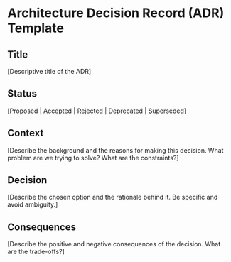 # Architecture Decision Record (ADR) Template

## Title

[Descriptive title of the ADR]

## Status

[Proposed | Accepted | Rejected | Deprecated | Superseded]

## Context

[Describe the background and the reasons for making this decision. What problem are we trying to solve? What are the constraints?]

## Decision

[Describe the chosen option and the rationale behind it. Be specific and avoid ambiguity.]

## Consequences

[Describe the positive and negative consequences of the decision. What are the trade-offs?]
